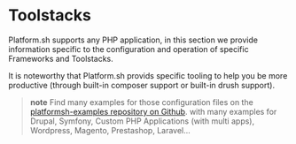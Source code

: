 # Toolstacks
Platform.sh supports any PHP application, in this section we provide information specific
to the configuration and operation of specific Frameworks and Toolstacks.

It is noteworthy that Platform.sh provids specific tooling to help you be more productive
(through built-in composer support or built-in drush support).

> **note**
> Find many examples for those configuration files on the [platformsh-examples repository on 
Github](https://github.com/platformsh/platformsh-examples).
> with many examples for Drupal, Symfony, Custom PHP Applications (with multi apps), Wordpress, Magento, Prestashop, Laravel...
